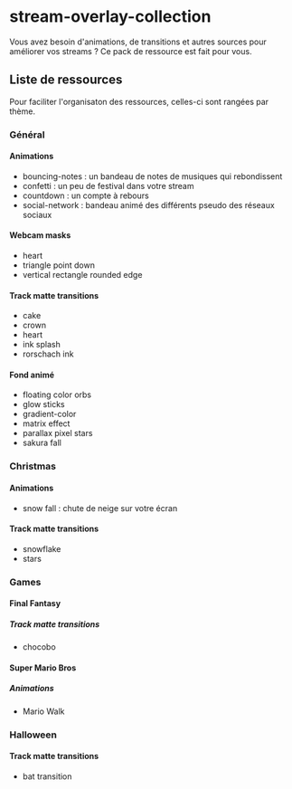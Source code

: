 # stream-overlay-collection
Vous avez besoin d'animations, de transitions et autres sources pour améliorer vos 
streams ?
Ce pack de ressource est fait pour vous.

## Liste de ressources

Pour faciliter l'organisaton des ressources, celles-ci sont rangées par thème.

### Général 

#### Animations

- bouncing-notes : un bandeau de notes de musiques qui rebondissent
- confetti : un peu de festival dans votre stream
- countdown : un compte à rebours
- social-network : bandeau animé des différents pseudo des réseaux sociaux

#### Webcam masks

- heart
- triangle point down
- vertical rectangle rounded edge

#### Track matte transitions

- cake
- crown
- heart
- ink splash
- rorschach ink

#### Fond animé

- floating color orbs
- glow sticks
- gradient-color
- matrix effect
- parallax pixel stars
- sakura fall

### Christmas

#### Animations

- snow fall : chute de neige sur votre écran

#### Track matte transitions

- snowflake
- stars

### Games

#### Final Fantasy

##### Track matte transitions

- chocobo

#### Super Mario Bros

##### Animations

- Mario Walk

### Halloween

#### Track matte transitions

- bat transition